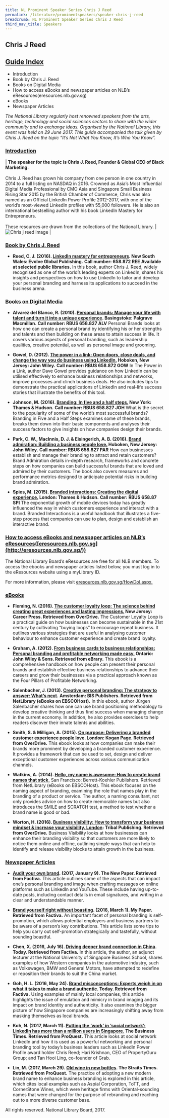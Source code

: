 ```yaml
---
title: NL Prominent Speaker Series Chris J Reed
permalink: /literature/prominentspeakers/speaker-chris-j-reed
breadcrumb: NL Prominent Speaker Series Chris J Reed
third_nav_title: Speakers
---
```


## **Chris J Reed**

<h2><u>Guide Index</u></h2>

* Introduction
* Book by Chris J. Reed
* Books on Digital Media
* How to access eBooks and newspaper articles on NLB’s eResources(eresources.nlb.gov.sg)
* eBooks
* Newspaper Articles

_The National Library regularly host renowned speakers from the arts, heritage, technology and social sciences sectors to share with the wider community and to exchange ideas. Organised by the National Library, this event was held on 29 June 2017. This guide accompanied the talk given by Chris J. Reed on the topic “It’s Not What You Know, It’s Who You Know”._

<h3><u>Introduction</u></h3>

| **The speaker for the topic is Chris J. Reed, Founder & Global CEO of Black Marketing.** <br><br> Chris J. Reed has grown his company from one person in one country in 2014 to a full listing on NASDAQ in 2016. Crowned as Asia’s Most Influential Digital Media Professional by CMO Asia and Singapore Small Business Rising Star 2015 by the British Chamber of Commerce, Chris was also named as an Official LinkedIn Power Profile 2012-2017, with one of the world’s most-viewed LinkedIn profiles with 55,000 followers. He is also an international bestselling author with his book LinkedIn Mastery for Entrepreneurs. <br><br> These resources are drawn from the collections of the National Library. | ![Chris j reed image](/images/literature/prominentspeakers/Chris-J-Reed-Guide-Pic-2.jpg) | 

<h3><u>Book by Chris J. Reed</u></h3>

* **Reed, C. J. (2016). [LinkedIn mastery for entrepreneurs](http://eservice.nlb.gov.sg/item_holding_s.aspx?bid=202610081). New South Wales: Evolve Global Publishing.**
**Call number: 658.872 REE**
**Available at selected public libraries.**
In this book, author Chris J. Reed, widely recognised as one of the world’s leading experts on LinkedIn, shares his insights and perspectives on how to use LinkedIn to tailor and develop your personal branding and harness its applications to succeed in the business arena.

<h3><u>Books on Digital Media</u></h3>
 

* **Alvarez del Blanco, R. (2010). [Personal brands: Manage your life with talent and turn it into a unique experience](http://eservice.nlb.gov.sg/item_holding_s.aspx?bid=13716013). Basingstoke: Palgrave Macmillan.**
**Call number: RBUS 658.827 ALV**
Personal Brands looks at how one can create a personal brand by identifying his or her strengths and talents and then building on these areas to attain success in life. It covers various aspects of personal branding, such as leadership qualities, creative potential, as well as personal image and grooming.
 

* **Gowel, D. (2012). [The power in a link: Open doors, close deals, and change the way you do business using LinkedIn.](http://eservice.nlb.gov.sg/item_holding_s.aspx?bid=14256148) Hoboken, New Jersey: John Wiley.**
**Call number: RBUS 658.872 GOW**
In The Power in a Link, author Dave Gowel provides guidance on how LinkedIn can be utilised effectively to enhance business relationships and networks, improve processes and clinch business deals. He also includes tips to demonstrate the practical applications of LinkedIn and real-life success stories that illustrate the benefits of this tool.
 

* **Johnson, M. (2016). [Branding: In five and a half steps.](http://eservice.nlb.gov.sg/item_holding_s.aspx?bid=202779654) New York: Thames & Hudson.**
**Call number: RBUS 658.827 JOH**
What is the secret to the popularity of some of the world’s most successful brands? Branding in Five and a Half Steps examines some of these brands, breaks them down into their basic components and analyses their success factors to give insights on how companies design their brands.
 

* **Park, C. W., MacInnis, D. J. & Eisingerich, A. B. (2016). [Brand admiration: Building a business people love.](http://eservice.nlb.gov.sg/item_holding_s.aspx?bid=202690734) Hoboken, New Jersey: John Wiley.**
**Call number: RBUS 658.827 PAR**
How can businesses establish and manage their branding to attract and retain customers? Brand Admiration details in-depth research, frameworks and concrete steps on how companies can build successful brands that are loved and admired by their customers. The book also covers measures and performance metrics designed to anticipate potential risks in building brand admiration.
 

* **Spies, M. (2015). [Branded interactions: Creating the digital experience.](http://eservice.nlb.gov.sg/item_holding_s.aspx?bid=202203424) London: Thames & Hudson.**
**Call number: RBUS 658.87 SPI**
The exponential growth of mobile devices today has greatly influenced the way in which customers experience and interact with a brand. Branded Interactions is a useful handbook that illustrates a five-step process that companies can use to plan, design and establish an interactive brand.
 

<h3><u>How to access eBooks and newspaper articles on NLB’s eResources([eresources.nlb.gov.sg](http://eresources.nlb.gov.sg/))</h3></u>
 

The National Library Board’s eResources are free for all NLB members. To access the ebooks and newspaper articles listed below, you must log in to the eResources website using a myLibrary ID.

For more information, please visit [eresources.nlb.gov.sg/HowDoI.aspx.](http://eresources.nlb.gov.sg/HowDoI.aspx)


<h3><u>eBooks</h3></u>
 

* **Fleming, N. (2016). [The customer loyalty loop: The science behind creating great experiences and lasting impressions.](https://singapore.libraryreserve.com/10/50/en/ContentDetails.htm?id=39D20C51-3B16-4C33-90D8-1FCC9BD7E3BB) New Jersey: Career Press. Retrieved from OverDrive.**
The Customer Loyalty Loop is a practical guide on how businesses can become sustainable in the 21st century by cultivating “buying loops” to encourage repeat business. It outlines various strategies that are useful in analysing customer behaviour to enhance customer experience and create brand loyalty.
 

* **Graham, A. (2012). [From business cards to business relationships: Personal branding and profitable networking made easy.](http://eresources.nlb.gov.sg/Main/Browse?startsWith=E) Ontario: John Wiley & Sons. Retrieved from eBrary.**
This ebook is a comprehensive handbook on how people can present their personal brands and establish effective business relationships to advance their careers and grow their businesses via a practical approach known as the Four Pillars of Profitable Networking.
 

* **Salenbacher, J. (2013). [Creative personal branding: The strategy to answer: What’s next](http://eresources.nlb.gov.sg/Main/Browse?startsWith=N).**
**Amsterdam: BIS Publishers. Retrieved from NetLibrary (eBooks on EBSCOHost).**
In this ebook, author Jürgen Salenbacher shares how one can use brand positioning methodology to develop creative thinking and thus find success when managing change in the current economy. In addition, he also provides exercises to help readers discover their innate talents and abilities.
 

* **Smith, S. & Milligan, A. (2015). [On purpose: Delivering a branded customer experience people love](https://singapore.libraryreserve.com/10/50/en/ContentDetails.htm?id=3C16BBA1-7C02-4334-8D3C-BFB2A3BCA474). London: Kogan Page. Retrieved from OverDrive.**
This ebook looks at how companies can make their brands more prominent by developing a branded customer experience. It provides a framework that can be used to set, design and deliver exceptional customer experiences across various communication channels.
 

* **Watkins, A. (2014). [Hello, my name is awesome: How to create brand names that stick.](http://eresources.nlb.gov.sg/Main/Browse?startsWith=N)**
San Francisco: Berrett-Koehler Publishers. Retrieved from NetLibrary (eBooks on EBSCOHost).
This ebook focuses on the naming aspect of branding, examining the role that names play in the branding of a product or service. The author, a naming consultant, not only provides advice on how to create memorable names but also introduces the SMILE and SCRATCH test, a method to test whether a brand name is good or bad. 
 

* **Worton, H. (2016). [Business visibility: How to transform your business mindset & increase your visibility. London](https://singapore.libraryreserve.com/10/50/en/ContentDetails.htm?id=1CCBBAB0-B113-4C9B-8CCC-2539B4CB2115): Tribal Publishing. Retrieved from OverDrive.**
Business Visibility looks at how businesses can enhance their branding visibility so that customers are more likely to notice them online and offline, outlining simple ways that can help to identify and release visibility blocks to attain growth in the business.
 

<h3><u>Newspaper Articles</h3></u>
 

* **[Audit your own brand](http://eresources.nlb.gov.sg/Main/Browse?startsWith=F). (2017, January 9). The New Paper. Retrieved from Factiva.**
This article outlines some of the aspects that can impact one’s personal branding and image when crafting messages on online platforms such as LinkedIn and YouTube. These include having up-to-date posts, including contact details in email signatures, and writing in a clear and understandable manner.
 

* **[Brand yourself right without boasting](http://eresources.nlb.gov.sg/Main/Browse?startsWith=F). (2016, March 1). My Paper. Retrieved from Factiva.**
An important facet of personal branding is self-promotion, which allows potential employers and business partners to be aware of a person’s key contributions. This article lists some tips to help you carry out self-promotion strategically and tastefully, without sounding boastful.
 

* **Chen, X. (2016, July 16). [Driving deeper brand connection in China](http://eresources.nlb.gov.sg/Main/Browse?startsWith=F). Today. Retrieved from Factiva.**
In this article, the author, an adjunct lecturer at the National University of Singapore Business School, shares examples of how Western companies in the automotive industry, such as Volkswagen, BMW and General Motors, have attempted to redefine or reposition their brands to suit the China market.
 

* **Goh, H. L. (2016, May 24). [Brand misconceptions: Experts weigh in on what it takes to make a brand authentic](http://eresources.nlb.gov.sg/Main/Browse?startsWith=F). Today. Retrieved from Factiva.**
Using examples of mainly local companies, this article highlights the issue of emulation and mimicry in brand imaging and its impact on brand identity and authenticity. It also examines the bigger picture of how Singapore companies are increasingly shifting away from masking themselves as local brands.
 

* **Koh, N. (2017, March 11). [Putting the ‘work’ in ‘social network’: LinkedIn has more than a million users in Singapore.](http://eresources.nlb.gov.sg/Main/Browse?startsWith=P) The Business Times. Retrieved from ProQuest.**
This article looks at social network LinkedIn and how it is used as a powerful networking and personal branding tool by today’s business leaders such as LinkedIn Power Profile award holder Chris Reed; Hari Krishnan, CEO of PropertyGuru Group; and Tan Hooi Ling, co-founder of Grab.
 

* **Lin, M. (2017, March 29). [Old wine in new bottles](http://eresources.nlb.gov.sg/Main/Browse?startsWith=P). The Straits Times. Retrieved from ProQuest.**
The practice of adopting a new modern brand name to enhance business branding is explored in this article, which cites local examples such as Aspial Corporation, ToTT, and CornerStone Wines, which were heritage firms with Oriental-sounding names that were changed for the purpose of rebranding and reaching out to a more diverse customer base.
 

All rights reserved. National Library Board, 2017.